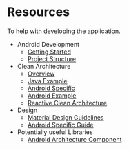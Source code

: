 # Resources

To help with developing the application. 

- Android Development
	- [Getting Started](https://developer.android.com/training/index.html)
	- [Project Structure](https://developer.android.com/studio/projects/index.html)
- Clean Architecture
	- [Overview](https://8thlight.com/blog/uncle-bob/2012/08/13/the-clean-architecture.html)
	- [Java Example](https://github.com/mattia-battiston/clean-architecture-example)
	- [Android Specific](https://fernandocejas.com/2014/09/03/architecting-android-the-clean-way/) 
	- [Android Example](https://github.com/googlesamples/android-architecture/tree/todo-mvp/)
	- [Reactive Clean Architecture](https://mag.n26.com/reactive-clean-architecture-with-android-architecture-components-685a6682e0ca)
- Design
	- [Material Design Guidelines](https://material.io/guidelines/)
	- [Android Specific Guide](https://developer.android.com/training/material/index.html)
- Potentially useful Libraries
	- [Android Architecture Component](https://developer.android.com/topic/libraries/architecture/index.html)

